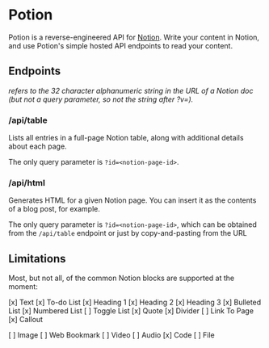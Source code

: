# Potion

Potion is a reverse-engineered API for [Notion](https://notion.so). Write your content in Notion, and use Potion's simple hosted API endpoints to read your content. 

## Endpoints

*<notion-page-id> refers to the 32 character alphanumeric string in the URL of a Notion doc (but not a query parameter, so not the string after ?v=).*

### /api/table

Lists all entries in a full-page Notion table, along with additional details about each page. 

The only query parameter is `?id=<notion-page-id>`. 

### /api/html

Generates HTML for a given Notion page. You can insert it as the contents of a blog post, for example. 

The only query parameter is `?id=<notion-page-id>`, which can be obtained from the `/api/table` endpoint or just by copy-and-pasting from the URL

## Limitations

Most, but not all, of the common Notion blocks are supported at the moment:

[x] Text
[x] To-do List
[x] Heading 1
[x] Heading 2
[x] Heading 3
[x] Bulleted List
[x] Numbered List
[ ] Toggle List
[x] Quote
[x] Divider
[ ] Link To Page
[x] Callout

[ ] Image
[ ] Web Bookmark
[ ] Video
[ ] Audio
[x] Code
[ ] File